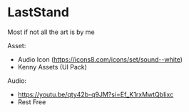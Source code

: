 # LastStand

Most if not all the art is by me

Asset: 
- Audio Icon (https://icons8.com/icons/set/sound--white)
- Kenny Assets (UI Pack)

Audio: 
- https://youtu.be/qty42b-q9JM?si=Ef_K1rxMwtQbIixc
- Rest Free